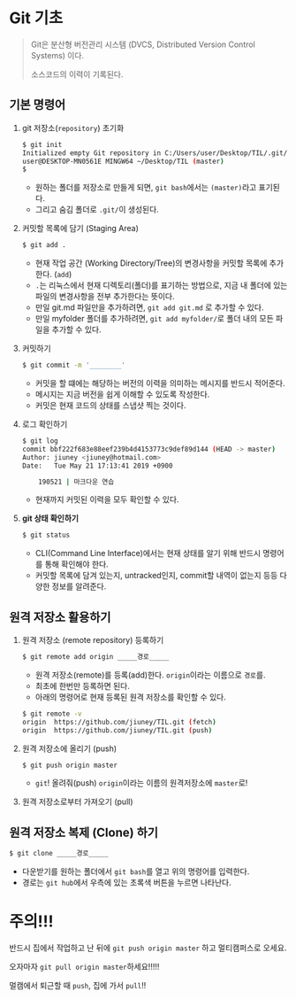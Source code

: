 # Git 기초

> Git은 분산형 버전관리 시스템 (DVCS, Distributed Version Control Systems) 이다.
>
> 소스코드의 이력이 기록된다.



## 기본 명령어

1. git 저장소(`repository`) 초기화

   ```bash
   $ git init
   Initialized empty Git repository in C:/Users/user/Desktop/TIL/.git/
   user@DESKTOP-MN0561E MINGW64 ~/Desktop/TIL (master)
   $
   ```

   * 원하는 폴더를 저장소로 만들게 되면, `git bash`에서는 `(master)`라고 표기된다.
   * 그리고 숨김 폴더로 `.git/`이 생성된다.

2. 커밋할 목록에 담기 (Staging Area)

   ```bash
   $ git add .
   ```

   * 현재 작업 공간 (Working Directory/Tree)의 변경사항을 커밋할 목록에 추가한다. (`add`)
   * `.`는 리눅스에서 현재 디렉토리(폴더)를 표기하는 방법으로, 지금 내 폴더에 있는 파일의 변경사항을 전부 추가한다는 뜻이다.
   * 만일 git.md 파일만을 추가하려면, `git add git.md` 로 추가할 수 있다.
   * 만일 myfolder 폴더를 추가하려면, `git add myfolder/`로 폴더 내의 모든 파일을 추가할 수 있다.

3. 커밋하기

   ```bash
   $ git commit -m '________'
   ```

   * 커밋을 할 떄에는 해당하는 버전의 이력을 의미하는 메시지를 반드시 적어준다.
   * 메시지는 지금 버전을 쉽게 이해할 수 있도록 작성한다.
   * 커밋은 현재 코드의 상태를 스냅샷 찍는 것이다.

4. 로그 확인하기

   ```bash
   $ git log
   commit bbf222f683e88eef239b4d4153773c9def89d144 (HEAD -> master)
   Author: jiuney <jiuney@hotmail.com>
   Date:   Tue May 21 17:13:41 2019 +0900
   
       190521 | 마크다운 연습
   
   ```

   * 현재까지 커밋된 이력을 모두 확인할 수 있다.

5. **git 상태 확인하기**

   ```bash
   $ git status
   ```

   * CLI(Command Line Interface)에서는 현재 상태를 알기 위해 반드시 명령어를 통해 확인해야 한다.
   * 커밋할 목록에 담겨 있는지, untracked인지, commit할 내역이 없는지 등등 다양한 정보를 알려준다.



## 원격 저장소 활용하기

1. 원격 저장소 (remote repository) 등록하기

   ```bash
   $ git remote add origin _____경로_____
   ```

   * 원격 저장소(remote)를 등록(add)한다. `origin`이라는 이름으로 `경로`를.
   * 최초에 한번만 등록하면 된다.
   * 아래의 명령어로 현재 등록된 원격 저장소를 확인할 수 있다.

   ```bash
   $ git remote -v
   origin  https://github.com/jiuney/TIL.git (fetch)
   origin  https://github.com/jiuney/TIL.git (push)
   ```

2. 원격 저장소에 올리기 (push)

   ```bash
   $ git push origin master
   ```

   * `git`! 올려줘(push) `origin`이라는 이름의 원격저장소에 `master`로!

3. 원격 저장소로부터 가져오기 (pull)



## 원격 저장소 복제 (Clone) 하기

```bash
$ git clone _____경로_____
```

* 다운받기를 원하는 폴더에서 `git bash`를 열고 위의 명령어를 입력한다.
* 경로는 `git hub`에서 우측에 있는 초록색 버튼을 누르면 나타난다.



# 주의!!!

반드시 집에서 작업하고 난 뒤에 `git push origin master` 하고 멀티캠퍼스로 오세요.

오자마자 `git pull origin master`하세요!!!!!

멀캠에서 퇴근할 때 `push`, 집에 가서 `pull`!!